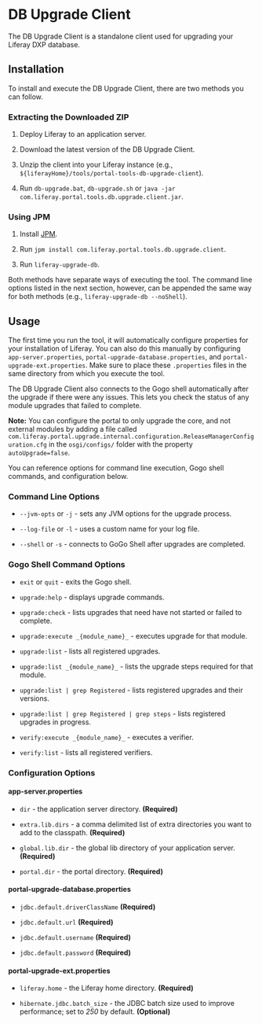 # DB Upgrade Client

The DB Upgrade Client is a standalone client used for upgrading your Liferay DXP
database.

## Installation

To install and execute the DB Upgrade Client, there are two methods you can
follow.

### Extracting the Downloaded ZIP

1. Deploy Liferay to an application server.

2. Download the latest version of the DB Upgrade Client.

3. Unzip the client into your Liferay instance
   (e.g., `${liferayHome}/tools/portal-tools-db-upgrade-client`).

4. Run `db-upgrade.bat`, `db-upgrade.sh` or `java -jar com.liferay.portal.tools.db.upgrade.client.jar`.

### Using JPM

1. Install [JPM](https://jpm4j.org).

2. Run `jpm install com.liferay.portal.tools.db.upgrade.client`.

3. Run `liferay-upgrade-db`.

Both methods have separate ways of executing the tool. The command line options
listed in the next section, however, can be appended the same way for both
methods (e.g., `liferay-upgrade-db --noShell`).

## Usage

The first time you run the tool, it will automatically configure properties for
your installation of Liferay. You can also do this manually by configuring
`app-server.properties`, `portal-upgrade-database.properties`, and
`portal-upgrade-ext.properties`. Make sure to place these `.properties` files in
the same directory from which you execute the tool.

The DB Upgrade Client also connects to the Gogo shell automatically after the
upgrade if there were any issues. This lets you check the status of any module
upgrades that failed to complete.

**Note:** You can configure the portal to only upgrade the core, and not
external modules by adding a file called
`com.liferay.portal.upgrade.internal.configuration.ReleaseManagerConfiguration.cfg`
in the `osgi/configs/` folder with the property `autoUpgrade=false`.

You can reference options for command line execution, Gogo shell commands, and
configuration below.

### Command Line Options

- `--jvm-opts` or `-j` - sets any JVM options for the upgrade process.

- `--log-file` or `-l` - uses a custom name for your log file.

- `--shell` or `-s` - connects to GoGo Shell after upgrades are completed.

### Gogo Shell Command Options

- `exit` or `quit` - exits the Gogo shell.

- `upgrade:help` - displays upgrade commands.

- `upgrade:check` - lists upgrades that need have not started or failed to
   complete.

- `upgrade:execute _{module_name}_` - executes upgrade for that module.

- `upgrade:list` - lists all registered upgrades.

- `upgrade:list _{module_name}_` - lists the upgrade steps required for that
   module.

- `upgrade:list | grep Registered` - lists registered upgrades and their
   versions.

- `upgrade:list | grep Registered | grep steps` - lists registered upgrades in
   progress.

- `verify:execute _{module_name}_` - executes a verifier.

- `verify:list` - lists all registered verifiers.

### Configuration Options

#### app-server.properties

- `dir` - the application server directory. **(Required)**

- `extra.lib.dirs` - a comma delimited list of extra directories you want to
   add to the classpath. **(Required)**

- `global.lib.dir` - the global lib directory of your application server.
   **(Required)**

- `portal.dir` - the portal directory. **(Required)**

#### portal-upgrade-database.properties

- `jdbc.default.driverClassName` **(Required)**

- `jdbc.default.url` **(Required)**

- `jdbc.default.username` **(Required)**

- `jdbc.default.password` **(Required)**

#### portal-upgrade-ext.properties

- `liferay.home` - the Liferay home directory. **(Required)**

- `hibernate.jdbc.batch_size` - the JDBC batch size used to improve
   performance; set to *250* by default. **(Optional)**